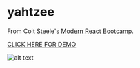 # yahtzee
From Colt Steele's [Modern React Bootcamp](https://www.udemy.com/modern-react-bootcamp/).

[CLICK HERE FOR DEMO](https://julienorcross.github.io/yahtzee-starter)

![alt text]()
